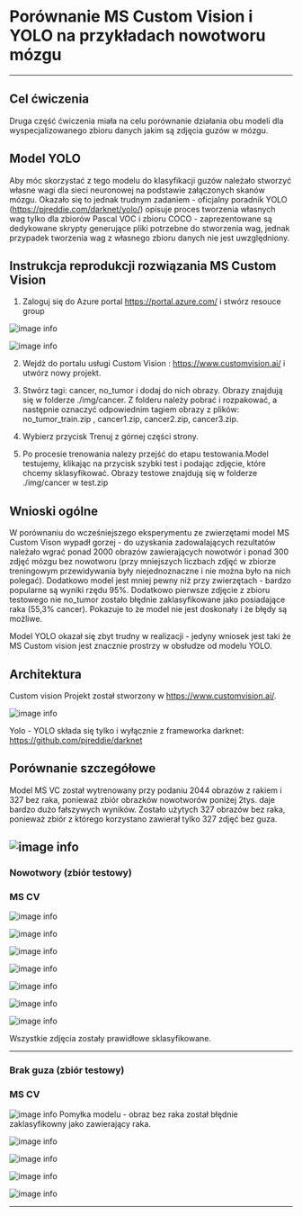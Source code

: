 # Porównanie MS Custom Vision i YOLO na przykładach nowotworu mózgu
---


## Cel ćwiczenia
Druga część ćwiczenia miała na celu porównanie działania obu modeli dla wyspecjalizowanego zbioru danych jakim są zdjęcia guzów w mózgu.

## Model YOLO

Aby móc skorzystać z tego modelu do klasyfikacji guzów należało stworzyć własne wagi dla sieci neuronowej na podstawie załączonych skanów mózgu. Okazało się to jednak trudnym zadaniem - oficjalny poradnik YOLO (https://pjreddie.com/darknet/yolo/) opisuje proces tworzenia własnych wag tylko dla zbiorów Pascal VOC i zbioru COCO - zaprezentowane są dedykowane skrypty generujące pliki potrzebne do stworzenia wag, jednak przypadek tworzenia wag z własnego zbioru danych nie jest uwzględniony.

## Instrukcja reprodukcji rozwiązania MS Custom Vision

1. Zaloguj się  do Azure portal https://portal.azure.com/ i stwórz resouce group  </b>



![image info](./img/cancer_data/resource.png)


![image info](./img/cancer_data/resource2.png)

2. Wejdż do portalu usługi Custom Vision : https://www.customvision.ai/ i utwórz nowy projekt.

3. Stwórz tagi: cancer, no_tumor  i dodaj do nich obrazy. Obrazy znajdują się w folderze ./img/cancer. Z folderu należy pobrać i rozpakować, a następnie oznaczyć odpowiednim tagiem obrazy z plików: no_tumor_train.zip , cancer1.zip, cancer2.zip, cancer3.zip.

4. Wybierz przycisk Trenuj z górnej części strony. 

5. Po procesie trenowania nalezy przejść do etapu testowania.Model testujemy, klikając na przycisk szybki test i podając zdjęcie, które chcemy sklasyfikować. Obrazy testowe znajdują się w folderze ./img/cancer w  test.zip


## Wnioski ogólne
W porównaniu do wcześniejszego eksperymentu ze zwierzętami model MS Custom Vison wypadł gorzej - do uzyskania zadowalających rezultatów należało wgrać ponad 2000 obrazów zawierających nowotwór i ponad 300 zdjęć mózgu bez nowotworu (przy mniejszych liczbach zdjęć w zbiorze treningowym przewidywania były niejednoznaczne i nie można było na nich polegać). Dodatkowo model jest mniej pewny niż przy zwierzętach - bardzo popularne są wyniki rzędu 95%. Dodatkowo pierwsze zdjęcie z zbioru testowego nie no_tumor zostało błędnie zaklasyfikowane jako posiadające raka (55,3% cancer). Pokazuje to że model nie jest doskonały i że błędy są możliwe.

Model YOLO okazał się zbyt trudny w realizacji - jedyny wniosek jest taki że MS Custom vision jest znacznie prostrzy w obsłudze od modelu YOLO.


## Architektura
Custom vision
Projekt został stworzony w https://www.customvision.ai/.

![image info](./img/cancer_data/architectura_vision.png)


Yolo - YOLO składa się tylko i wyłącznie z frameworka darknet: https://github.com/pjreddie/darknet

## Porównanie szczegółowe


Model MS VC został wytrenowany przy podaniu 2044 obrazów z rakiem i 327 bez raka, ponieważ zbiór obrazków nowotworów poniżej 2tys. daje bardzo dużo fałszywych wyników. Zostało użytych 327 obrazów bez raka, ponieważ zbiór z którego korzystano zawierał tylko 327 zdjęć bez guza.

![image info](./img/cancer_data/performance.png)
---
### Nowotwory (zbiór testowy)
### MS CV
![image info](./img/cancer_data/cancer1.png)

![image info](./img/cancer_data/cancer2.png)


![image info](./img/cancer_data/cancer3.png)

![image info](./img/cancer_data/cancer5.png)


![image info](./img/cancer_data/cancer6.png)


![image info](./img/cancer_data/cancer7.png)


![image info](./img/cancer_data/cancer8.png)

Wszystkie zdjęcia zostały prawidłowe sklasyfikowane.

---


### Brak guza (zbiór testowy)
### MS CV
![image info](./img/cancer_data/no_tumor1.png)
Pomyłka modelu - obraz bez raka został błędnie zaklasyfikowny jako zawierający raka. 

![image info](./img/cancer_data/no_tumor2.png)

![image info](./img/cancer_data/no_tumor3.png)

![image info](./img/cancer_data/no_tumor4.png)

![image info](./img/cancer_data/no_tumor5.png)

---

